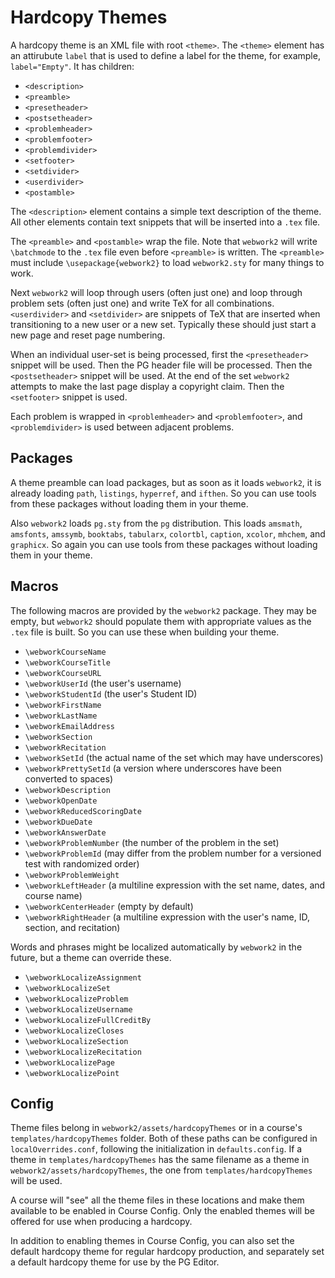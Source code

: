 # Hardcopy Themes

A hardcopy theme is an XML file with root `<theme>`.  The `<theme>` element has an attirubute `label` that is used to
define a label for the theme, for example, `label="Empty"`.  It has children:

* `<description>`
* `<preamble>`
* `<presetheader>`
* `<postsetheader>`
* `<problemheader>`
* `<problemfooter>`
* `<problemdivider>`
* `<setfooter>`
* `<setdivider>`
* `<userdivider>`
* `<postamble>`

The `<description>` element contains a simple text description of the theme.  All other elements contain text snippets
that will be inserted into a `.tex` file.

The `<preamble>` and `<postamble>` wrap the file.  Note that `webwork2` will write `\batchmode` to the `.tex` file even
before `<preamble>` is written.  The `<preamble>` must include `\usepackage{webwork2}` to load `webwork2.sty` for many
things to work.

Next `webwork2` will loop through users (often just one) and loop through problem sets (often just one) and write TeX
for all combinations.  `<userdivider>` and `<setdivider>` are snippets of TeX that are inserted when transitioning to a
new user or a new set.  Typically these should just start a new page and reset page numbering.

When an individual user-set is being processed, first the `<presetheader>` snippet will be used.  Then the PG header
file will be processed.  Then the `<postsetheader>` snippet will be used.  At the end of the set `webwork2` attempts to
make the last page display a copyright claim.  Then the `<setfooter>` snippet is used.

Each problem is wrapped in `<problemheader>` and `<problemfooter>`, and `<problemdivider>` is used between adjacent
problems.

## Packages

A theme preamble can load packages, but as soon as it loads `webwork2`, it is already loading `path`, `listings`,
`hyperref`, and `ifthen`.  So you can use tools from these packages without loading them in your theme.

Also `webwork2` loads `pg.sty` from the `pg` distribution.  This loads `amsmath`, `amsfonts`, `amssymb`, `booktabs`,
`tabularx`, `colortbl`, `caption`, `xcolor`, `mhchem`, and `graphicx`.  So again you can use tools from these packages
without loading them in your theme.

## Macros

The following macros are provided by the `webwork2` package. They may be empty, but `webwork2` should populate them
with appropriate values as the `.tex` file is built. So you can use these when building your theme.

* `\webworkCourseName`
* `\webworkCourseTitle`
* `\webworkCourseURL`
* `\webworkUserId` (the user's username)
* `\webworkStudentId` (the user's Student ID)
* `\webworkFirstName`
* `\webworkLastName`
* `\webworkEmailAddress`
* `\webworkSection`
* `\webworkRecitation`
* `\webworkSetId` (the actual name of the set which may have underscores)
* `\webworkPrettySetId` (a version where underscores have been converted to spaces)
* `\webworkDescription`
* `\webworkOpenDate`
* `\webworkReducedScoringDate`
* `\webworkDueDate`
* `\webworkAnswerDate`
* `\webworkProblemNumber` (the number of the problem in the set)
* `\webworkProblemId` (may differ from the problem number for a versioned test with randomized order)
* `\webworkProblemWeight`
* `\webworkLeftHeader` (a multiline expression with the set name, dates, and course name)
* `\webworkCenterHeader` (empty by default)
* `\webworkRightHeader`  (a multiline expression with the user's name, ID, section, and recitation)

Words and phrases might be localized automatically by `webwork2` in the future, but a theme can override these.

* `\webworkLocalizeAssignment`
* `\webworkLocalizeSet`
* `\webworkLocalizeProblem`
* `\webworkLocalizeUsername`
* `\webworkLocalizeFullCreditBy`
* `\webworkLocalizeCloses`
* `\webworkLocalizeSection`
* `\webworkLocalizeRecitation`
* `\webworkLocalizePage`
* `\webworkLocalizePoint`

## Config

Theme files belong in `webwork2/assets/hardcopyThemes` or in a course's `templates/hardcopyThemes` folder.  Both of
these paths can be configured in `localOverrides.conf`, following the initialization in `defaults.config`. If a theme
in `templates/hardcopyThemes` has the same filename as a theme in `webwork2/assets/hardcopyThemes`, the one from
`templates/hardcopyThemes` will be used.

A course will "see" all the theme files in these locations and make them available to be enabled in Course Config.
Only the enabled themes will be offered for use when producing a hardcopy.

In addition to enabling themes in Course Config, you can also set the default hardcopy theme for regular hardcopy
production, and separately set a default hardcopy theme for use by the PG Editor.
